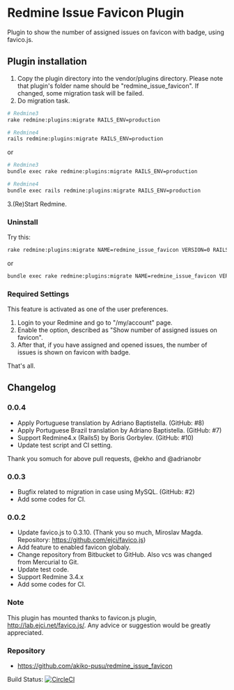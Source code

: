 # Redmine Issue Favicon Plugin

Plugin to show the number of assigned issues on favicon with badge, using
favico.js.

## Plugin installation

1. Copy the plugin directory into the vendor/plugins directory. Please note
    that plugin's folder name should be "redmine_issue_favicon". If changed,
    some migration task will be failed.
2. Do migration task.

```bash
# Redmine3
rake redmine:plugins:migrate RAILS_ENV=production

# Redmine4
rails redmine:plugins:migrate RAILS_ENV=production
```

or

```bash
# Redmine3
bundle exec rake redmine:plugins:migrate RAILS_ENV=production

# Redmine4
bundle exec rails redmine:plugins:migrate RAILS_ENV=production
```

3.(Re)Start Redmine.

### Uninstall

Try this:

```bash
rake redmine:plugins:migrate NAME=redmine_issue_favicon VERSION=0 RAILS_ENV=production
```

or

```bash
bundle exec rake redmine:plugins:migrate NAME=redmine_issue_favicon VERSION=0 RAILS_ENV=production
```

### Required Settings

This feature is activated as one of the user preferences.

1. Login to your Redmine and go to "/my/account" page.
2. Enable the option, described as "Show number of assigned issues on
   favicon".
3. After that, if you have assigned and opened issues, the number of issues
   is shown on favicon with badge.

That's all.

## Changelog

### 0.0.4

* Apply Portuguese translation by Adriano Baptistella. (GitHub: #8)
* Apply Portuguese Brazil translation by Adriano Baptistella. (GitHub: #7)
* Support Redmine4.x (Rails5) by Boris Gorbylev. (GitHub: #10)
* Update test script and CI setting.

Thank you somuch for above pull requests, @ekho and @adrianobr

### 0.0.3

* Bugfix related to migration in case using MySQL. (GitHub: #2)
* Add some codes for CI.

### 0.0.2

* Update favico.js to 0.3.10. (Thank you so much, Miroslav Magda. Repository: https://github.com/ejci/favico.js)
* Add feature to enabled favicon globaly.
* Change repository from Bitbucket to GitHub. Also vcs was changed from Mercurial to Git.
* Update test code.
* Support Redmine 3.4.x
* Add some codes for CI.

### Note

This plugin has mounted thanks to favicon.js plugin, http://lab.ejci.net/favico.js/.
Any advice or suggestion would be greatly appreciated.

### Repository

* https://github.com/akiko-pusu/redmine_issue_favicon

Build Status: [![CircleCI](https://circleci.com/gh/akiko-pusu/redmine_issue_favicon/tree/master.svg?style=svg)](https://circleci.com/gh/akiko-pusu/redmine_issue_favicon/tree/master)
